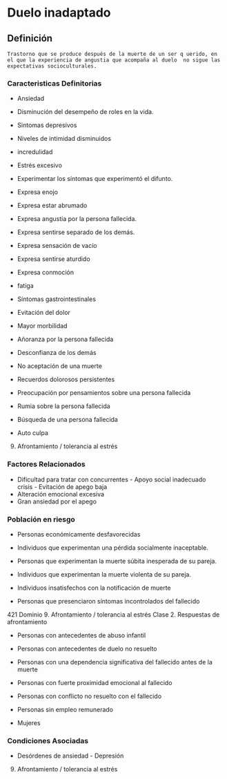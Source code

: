 # Duelo inadaptado
## Definición
	Trastorno que se produce después de la muerte de un ser q uerido, en el que la experiencia de angustia que acompaña al duelo  no sigue las expectativas socioculturales.

### Caracteristicas Definitorias
- Ansiedad   
- Disminución del desempeño de 
roles en la vida.   
- Sintomas depresivos   
- Niveles de intimidad disminuidos   
- incredulidad   
- Estrés excesivo   
- Experimentar los síntomas 
que experimentó el 
difunto.   
- Expresa enojo   
- Expresa estar abrumado   
- Expresa angustia por la 
persona fallecida.   
- Expresa sentirse separado de los 
demás.   
- Expresa sensación de vacío   
- Expresa sentirse aturdido   
 
 
 
 
- Expresa conmoción   
- fatiga   
- Síntomas gastrointestinales   
- Evitación del dolor   
- Mayor morbilidad   
- Añoranza por la persona fallecida   
- Desconfianza de los demás   
- No aceptación de una muerte   
- Recuerdos dolorosos persistentes   
- Preocupación por 
pensamientos sobre una 
persona fallecida   
- Rumia sobre la persona 
fallecida   
- Búsqueda de una persona fallecida   
- Auto culpa   
 
 
 
 
 
 
 
 
 
 
 
 
 
 9. Afrontamiento / tolerancia al estrés

### Factores Relacionados
- Dificultad para tratar con 
concurrentes  - Apoyo social inadecuado  
 crisis  - Evitación de apego baja  
- Alteración emocional excesiva    
- Gran ansiedad por el apego

### Población en riesgo
- Personas económicamente 
desfavorecidas   
- Individuos que experimentan una 
pérdida socialmente 
inaceptable.   
- Personas que experimentan la 
muerte súbita inesperada de su 
pareja.   
 
- Individuos que experimentan la 
muerte violenta de su pareja.   
- Individuos insatisfechos con la 
notificación de muerte   
- Personas que presenciaron 
síntomas incontrolados del 
fallecido  
 
 
421 
Dominio 9. Afrontamiento / tolerancia al estrés  Clase 2. Respuestas de 
afrontamiento  
 
 
 
- Personas con antecedentes de 
abuso infantil   
- Personas con antecedentes de 
duelo no resuelto   
- Personas con una dependencia 
significativa del fallecido 
antes de la muerte   
 
 
 
- Personas con fuerte proximidad 
emocional al fallecido   
- Personas con conflicto no 
resuelto con el fallecido   
- Personas sin empleo 
remunerado   
- Mujeres

### Condiciones Asociadas
- Desórdenes de ansiedad  - Depresión   
 
 
 
 
 
 
 
 
 
 
 
 
 
 
 
 
 9. Afrontamiento / tolerancia al estrés

